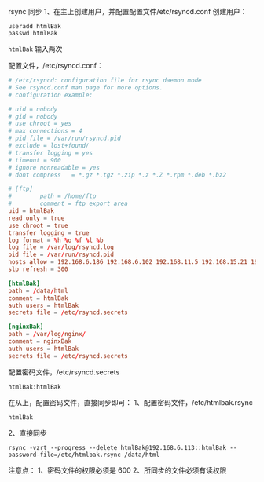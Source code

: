 rsync 同步
1、在主上创建用户，并配置配置文件/etc/rsyncd.conf
创建用户：

```
useradd htmlBak
passwd htmlBak
```

`htmlBak` 输入两次

配置文件，/etc/rsyncd.conf：

```conf
# /etc/rsyncd: configuration file for rsync daemon mode
# See rsyncd.conf man page for more options.
# configuration example:

# uid = nobody
# gid = nobody
# use chroot = yes
# max connections = 4
# pid file = /var/run/rsyncd.pid
# exclude = lost+found/
# transfer logging = yes
# timeout = 900
# ignore nonreadable = yes
# dont compress   = *.gz *.tgz *.zip *.z *.Z *.rpm *.deb *.bz2

# [ftp]
#        path = /home/ftp
#        comment = ftp export area
uid = htmlBak
read only = true
use chroot = true
transfer logging = true
log format = %h %o %f %l %b
log file = /var/log/rsyncd.log
pid file = /var/run/rsyncd.pid
hosts allow = 192.168.6.186 192.168.6.102 192.168.11.5 192.168.15.21 192.168.12.113 192.168.15.64
slp refresh = 300

[htmlBak]
path = /data/html
comment = htmlBak
auth users = htmlBak
secrets file = /etc/rsyncd.secrets

[nginxBak]
path = /var/log/nginx/
comment = nginxBak
auth users = htmlBak
secrets file = /etc/rsyncd.secrets
```

配置密码文件，/etc/rsyncd.secrets

```
htmlBak:htmlBak
```

在从上，配置密码文件，直接同步即可：
1、配置密码文件，/etc/htmlbak.rsync

```
htmlBak
```

2、直接同步

```
rsync -vzrt --progress --delete htmlBak@192.168.6.113::htmlBak --password-file=/etc/htmlbak.rsync /data/html
```

注意点：
1、密码文件的权限必须是 600
2、所同步的文件必须有读权限

